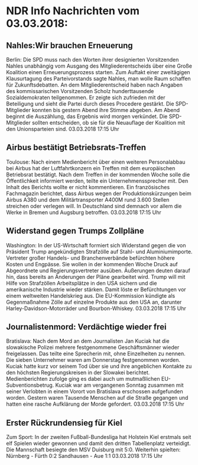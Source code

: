 # NDR Info Nachrichten vom 03.03.2018:


## Nahles:Wir brauchen Erneuerung
Berlin:	Die SPD muss nach den Worten ihrer designierten Vorsitzenden Nahles unabhängig vom Ausgang des Mitgliederentscheids über eine Große Koalition einen Erneuerungsprozess starten. Zum Auftakt einer zweitägigen Klausurtagung des Parteivorstands sagte Nahles, man wolle Raum schaffen für Zukunftsdebatten. An dem Mitgliederentscheid haben nach Angaben des kommissarischen Vorsitzenden Scholz hunderttausende Sozialdemokraten teilgenommen. Er zeigte sich zufrieden mit der Beteiligung und sieht die Partei durch dieses Procedere gestärkt. Die SPD-Mitglieder konnten bis gestern Abend ihre Stimme abgeben. Am Abend beginnt die Auszählung, das Ergebnis wird morgen verkündet. Die SPD-Mitglieder sollten entscheiden, ob sie für die Neuauflage der Koalition mit den Unionsparteien sind. 03.03.2018 17:15 Uhr 

## Airbus bestätigt Betriebsrats-Treffen
Toulouse: Nach einem Medienbericht über einen weiteren Personalabbau bei Airbus hat der Luftfahrtkonzern ein Treffen mit dem europäischen Betriebsrat bestätigt. Nach dem Treffen in der kommenden Woche solle die Öffentlichkeit informiert werden, teilte ein Unternehmenssprecher mit. Den Inhalt des Berichts wollte er nicht kommentieren. Ein französisches Fachmagazin berichtet, dass Airbus wegen der Produktionskürzungen beim Airbus A380 und dem Militärtransporter A400M rund 3.600 Stellen streichen oder verlegen will. In Deutschland sind demnach vor allem die Werke in Bremen und Augsburg betroffen. 03.03.2018 17:15 Uhr 

## Widerstand gegen Trumps Zollpläne
Washington: In der US-Wirtschaft formiert sich Widerstand gegen die von Präsident Trump angekündigten Strafzölle auf Stahl- und Aluminiumimporte. Vertreter großer Handels- und Branchenverbände befürchten höhere Kosten und Engpässe. Sie wollen in der kommenden Woche Druck auf Abgeordnete und Regierungsvertreter ausüben. Äußerungen deuten darauf hin, dass bereits an Änderungen der Pläne gearbeitet wird. Trump will mit Hilfe von Strafzöllen Arbeitsplätze in den USA sichern und die amerikanische Industrie wieder stärken. Damit löste er Befürchtungen vor einem weltweiten Handelskrieg aus. Die EU-Kommission kündigte als Gegenmaßnahme Zölle auf einzelne Produkte aus den USA an, darunter Harley-Davidson-Motorräder und Bourbon-Whiskey. 03.03.2018 17:15 Uhr 

## Journalistenmord: Verdächtige wieder frei
Bratislava: Nach dem Mord an dem Journalisten Jan Kuciak hat die slowakische Polizei mehrere festgenommene Geschäftsmänner wieder freigelassen. Das teilte eine Sprecherin mit, ohne Einzelheiten zu nennen. Die sieben Unternehmer waren am Donnerstag festgenommen worden. Kuciak hatte kurz vor seinem Tod über sie und ihre angeblichen Kontakte zu den höchsten Regierungskreisen in der Slowakei berichtet. Medienberichten zufolge ging es dabei auch um mutmaßlichen EU-Subventionsbetrug. Kuciak war am vergangenen Sonntag zusammen mit seiner Verlobten in einem Vorort von Bratislava erschossen aufgefunden worden. Gestern waren Tausende Menschen auf die Straße gegangen und hatten eine rasche Aufklärung der Morde gefordert. 03.03.2018 17:15 Uhr 

## Erster Rückrundensieg für Kiel
Zum Sport: In der zweiten Fußball-Bundesliga hat Holstein Kiel erstmals seit elf Spielen wieder gewonnen und damit den dritten Tabellenplatz verteidigt. Die Mannschaft besiegte den MSV Duisburg mit 5:0.
Weiterhin spielten: Nürnberg - Fürth  0:2
Sandhausen - Aue  1:1 03.03.2018 17:15 Uhr 
